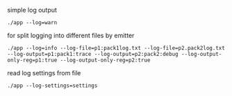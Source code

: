 simple log output

`./app --log=warn`

for split logging into different files by emitter

`./app --log=info --log-file=p1:pack1log.txt --log-file=p2.pack2log.txt --log-output=p1:pack1:trace --log-output=p2:pack2:debug --log-output-only-reg=p1:true --log-output-only-reg=p2:true`

read log settings from file

`./app --log-settings=settings`
